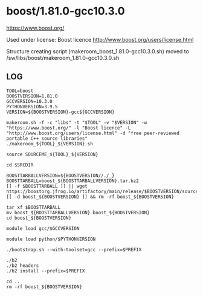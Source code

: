 boost/1.81.0-gcc10.3.0
======================

<https://www.boost.org/>

Used under license:
Boost licence
<http://www.boost.org/users/license.html>

Structure creating script (makeroom_boost_1.81.0-gcc10.3.0.sh) moved to /sw/libs/boost/makeroom_1.81.0-gcc10.3.0.sh

LOG
---

    TOOL=boost
    BOOSTVERSION=1.81.0
    GCCVERSION=10.3.0
    PYTHONVERSION=3.9.5
    VERSION=${BOOSTVERSION}-gcc${GCCVERSION}

    makeroom.sh -f -c "libs" -t "$TOOL" -v "$VERSION" -w "https://www.boost.org/" -l "Boost licence" -L "http://www.boost.org/users/license.html" -d "free peer-reviewed portable C++ source libraries"
    ./makeroom_${TOOL}_${VERSION}.sh

    source SOURCEME_${TOOL}_${VERSION}

    cd $SRCDIR

    BOOSTTARBALLVERSION=${BOOSTVERSION//./_}
    BOOSTTARBALL=boost_${BOOSTTARBALLVERSION}.tar.bz2
    [[ -f $BOOSTTARBALL ]] || wget  https://boostorg.jfrog.io/artifactory/main/release/$BOOSTVERSION/source/$BOOSTTARBALL
    [[ -d boost_${BOOSTVERSION} ]] && rm -rf boost_${BOOSTVERSION}

    tar xf $BOOSTTARBALL
    mv boost_${BOOSTTARBALLVERSION} boost_${BOOSTVERSION}
    cd boost_${BOOSTVERSION}

    module load gcc/$GCCVERSION

    module load python/$PYTHONVERSION

    ./bootstrap.sh --with-toolset=gcc --prefix=$PREFIX

    ./b2
    ./b2 headers
    ./b2 install --prefix=$PREFIX

    cd ..
    rm -rf boost_${BOOSTVERSION}


